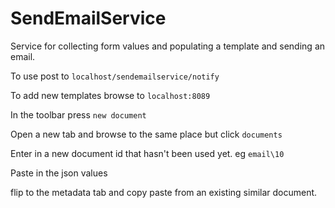 SendEmailService
================

Service for collecting form values and populating a template and sending an email.

To use post to `localhost/sendemailservice/notify`

To add new templates browse to `localhost:8089`

In the toolbar press `new document`

Open a new tab and browse to the same place but click `documents`

Enter in a new document id that hasn't been used yet. eg `email\10`

Paste in the json values

flip to the metadata tab and copy paste from an existing similar document.
